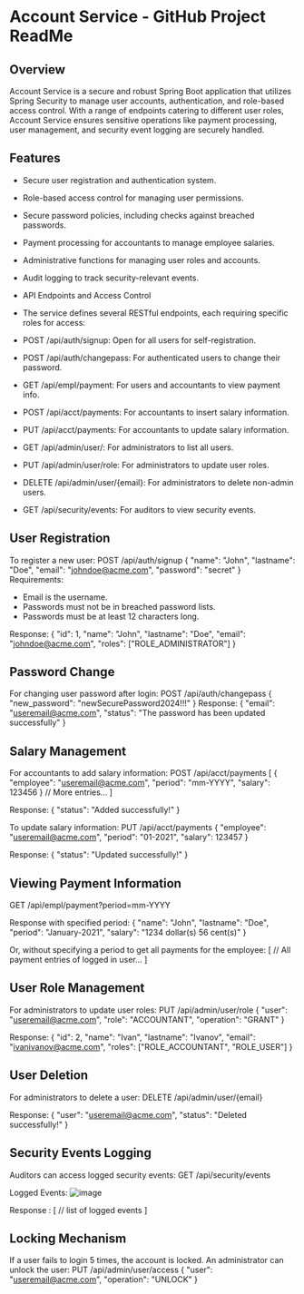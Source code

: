 # Account Service - GitHub Project ReadMe
## Overview
Account Service is a secure and robust Spring Boot application that utilizes Spring Security to manage user accounts, authentication, and role-based access control. With a range of endpoints catering to different user roles, Account Service ensures sensitive operations like payment processing, user management, and security event logging are securely handled.

## Features
- Secure user registration and authentication system.
- Role-based access control for managing user permissions.
- Secure password policies, including checks against breached passwords.
- Payment processing for accountants to manage employee salaries.
- Administrative functions for managing user roles and accounts.
- Audit logging to track security-relevant events.
- API Endpoints and Access Control
- The service defines several RESTful endpoints, each requiring specific roles for access:

- POST /api/auth/signup: Open for all users for self-registration.
- POST /api/auth/changepass: For authenticated users to change their password.
- GET /api/empl/payment: For users and accountants to view payment info.
- POST /api/acct/payments: For accountants to insert salary information.
- PUT /api/acct/payments: For accountants to update salary information.
- GET /api/admin/user/: For administrators to list all users.
- PUT /api/admin/user/role: For administrators to update user roles.
- DELETE /api/admin/user/{email}: For administrators to delete non-admin users.
- GET /api/security/events: For auditors to view security events.

## User Registration
To register a new user:
POST /api/auth/signup
{
   "name": "John",
   "lastname": "Doe",
   "email": "johndoe@acme.com",
   "password": "secret"
}
Requirements:

- Email is the username.
- Passwords must not be in breached password lists.
- Passwords must be at least 12 characters long.

Response:
{
    "id": 1,
    "name": "John",
    "lastname": "Doe",
    "email": "johndoe@acme.com",
    "roles": ["ROLE_ADMINISTRATOR"]
}

## Password Change
For changing user password after login:
POST /api/auth/changepass
{
    "new_password": "newSecurePassword2024!!!"
}
Response:
{
    "email": "useremail@acme.com",
    "status": "The password has been updated successfully"
}

## Salary Management
For accountants to add salary information:
POST /api/acct/payments
[
    {
        "employee": "useremail@acme.com",
        "period": "mm-YYYY",
        "salary": 123456
    }
    // More entries...
]

Response:
{
   "status": "Added successfully!"
}

To update salary information:
PUT /api/acct/payments
{
    "employee": "useremail@acme.com",
    "period": "01-2021",
    "salary": 123457
}

Response:
{
   "status": "Updated successfully!"
}

## Viewing Payment Information

GET /api/empl/payment?period=mm-YYYY

Response with specified period:
{
   "name": "John",
   "lastname": "Doe",
   "period": "January-2021",
   "salary": "1234 dollar(s) 56 cent(s)"
}

Or, without specifying a period to get all payments for the employee:
[
    // All payment entries of logged in user...
]


## User Role Management
For administrators to update user roles:
PUT /api/admin/user/role
{
   "user": "useremail@acme.com",
   "role": "ACCOUNTANT",
   "operation": "GRANT"
}

Response:
{
    "id": 2,
    "name": "Ivan",
    "lastname": "Ivanov",
    "email": "ivanivanov@acme.com",
    "roles": ["ROLE_ACCOUNTANT", "ROLE_USER"]
}

## User Deletion
For administrators to delete a user:
DELETE /api/admin/user/{email}

Response:
{
    "user": "useremail@acme.com",
    "status": "Deleted successfully!"
}

## Security Events Logging
Auditors can access logged security events:
GET /api/security/events

Logged Events: 
![image](https://github.com/Nihad74/Account-Service/assets/113698778/eda34fa4-4f8c-4d45-93eb-d57c7cad7426)

Response : 
[
   // list of logged events 
]

## Locking Mechanism
If a user fails to login 5 times, the account is locked. An administrator can unlock the user:
PUT /api/admin/user/access
{
   "user": "useremail@acme.com",
   "operation": "UNLOCK"
}
